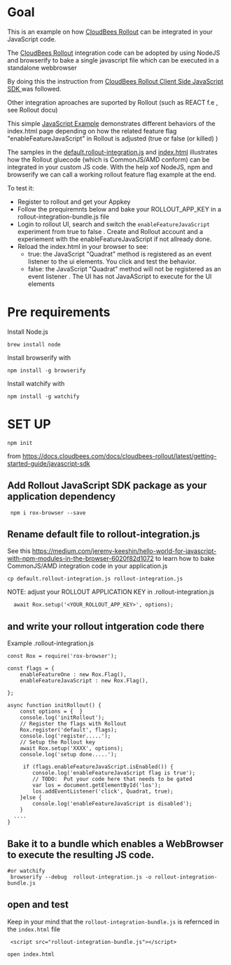# Goal
This is an example on how [CloudBees Rollout](https://docs.cloudbees.com/docs/cloudbees-rollout/latest/getting-started-guide/)  can be integrated in your JavaScript code.

The [CloudBees Rollout](https://docs.cloudbees.com/docs/cloudbees-rollout/latest/getting-started-guide/) integration code can be adopted by using NodeJS and browserify to bake a single javascript file which can be executed in a standalone webbrowser 

By doing this the instruction from [CloudBees Rollout Client Side JavaScript SDK ](https://docs.cloudbees.com/docs/cloudbees-rollout/latest/getting-started-guide/javascript-sdk) was followed. 



Other integration aproaches are suported by Rollout (such as REACT f.e , see Rollout docu) 


This simple  [JavaScript  Example](default.rollout-integration.js) demonstrates different behaviors of the index.html page depending on how the related feature flag "enableFeatureJavaScript" in Rollout is adjusted  (true or false (or killed) )

The samples in the [default.rollout-integration.js](default.rollout-integration.js) and [index.html](index.html)  illustrates how the Rollout gluecode (which is CommonJS/AMD conform) can be integrated in your custom JS code.
With the help xof NodeJS, npm and browserify we can call a working rollout feature flag example at the end. 


To test it:

* Register to rollout and get your Appkey  
* Follow the prequiremnts below and bake your ROLLOUT_APP_KEY  in a rollout-integration-bundle.js file
* Login to rollout UI, search and switch the `enableFeatureJavaScript` experiment from true to false . Create and Rollout account and a experiement with the enableFeatureJavaScript if not allready done. 
* Reload the index.html in your browser to see:
  * true:  the JavaScript "Quadrat" method is registered as an event listener to the ui elements. You  click and test the behavior. 
  * false: the JavaScript "Quadrat" method will not be registered as an event listener . The UI has not JavaAScript to execute for the UI elements

# Pre requirements

Install Node.js
```
brew install node

```

Install browserify with 
```
npm install -g browserify
```

Install watchify with 
```
npm install -g watchify
```

# SET UP

```
npm init
```

from https://docs.cloudbees.com/docs/cloudbees-rollout/latest/getting-started-guide/javascript-sdk
## Add Rollout JavaScript SDK package as your application dependency

```
 npm i rox-browser --save
```

## Rename default file to rollout-integration.js 
See this https://medium.com/jeremy-keeshin/hello-world-for-javascript-with-npm-modules-in-the-browser-6020f82d1072
to learn how to bake CommonJS/AMD  integration code in your application.js

```
cp default.rollout-integration.js rollout-integration.js
```

NOTE: adjust your ROLLOUT APPLICATION KEY in  .rollout-integration.js

```
  await Rox.setup('<YOUR_ROLLOUT_APP_KEY>', options);
```

## and write your rollout intgeration code there

Example
.rollout-integration.js
```
const Rox = require('rox-browser');

const flags = {
    enableFeatureOne : new Rox.Flag(),
    enableFeatureJavaScript : new Rox.Flag(),

};

async function initRollout() {
    const options = {  }
    console.log('initRollout');
    // Register the flags with Rollout
    Rox.register('default', flags);
    console.log('register.....');
    // Setup the Rollout key
    await Rox.setup('XXXX', options);
    console.log('setup done.....');
    
     if (flags.enableFeatureJavaScript.isEnabled()) {
        console.log('enableFeatureJavaScript flag is true');
        // TODO:  Put your code here that needs to be gated
        var los = document.getElementById('los');
        los.addEventListener('click', Quadrat, true);
    }else {
        console.log('enableFeatureJavaScript is disabled');
    }
  ....
}
```

## Bake it to a bundle which enables a WebBrowser to execute the resulting JS code. 

```
#or watchify 
 browserify --debug  rollout-integration.js -o rollout-integration-bundle.js
```



## open and test  

Keep in your mind that the `rollout-integration-bundle.js`  is refernced in the `index.html` file

```
 <script src="rollout-integration-bundle.js"></script>
```

```
open index.html 
```


